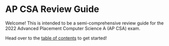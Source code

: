# AP CSA Review Guide

Welcome! This is intended to be a semi-comprehensive review guide for the 2022 Advanced Placement Computer Science A (AP CSA) exam.

Head over to the [table of contents](table_of_contents.md) to get started!
